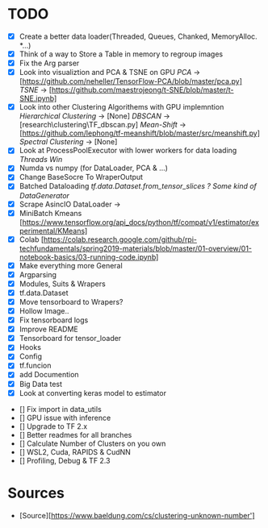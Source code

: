 # TODO
- [X] Create a better data loader(Threaded, Queues, Chanked, MemoryAlloc. *...) 
- [X] Think of a way to Store a Table in memory to regroup images
- [X] Fix the Arg parser
- [X] Look into visualiztion and PCA & TSNE on GPU
    *PCA* -> [https://github.com/neheller/TensorFlow-PCA/blob/master/pca.py]
    *TSNE* -> [https://github.com/maestrojeong/t-SNE/blob/master/t-SNE.ipynb]
- [X] Look into other Clustering Algorithems with GPU implemntion
    *Hierarchical Clustering* -> [None]
    *DBSCAN* -> [research\clustering\TF_dbscan.py]
    *Mean-Shift* -> [https://github.com/lephong/tf-meanshift/blob/master/src/meanshift.py]
    *Spectral Clustering* -> [None]
- [X] Look at ProcessPoolExecutor with lower workers for data loading 
    *Threads Win*
- [X] Numda vs numpy (for DataLoader, PCA & ...)
- [X] Change BaseSocre To WraperOutput
- [X] Batched Dataloading
    *tf.data.Dataset.from_tensor_slices ?*
    *Some kind of DataGenerator*
- [X] Scrape AsincIO DataLoader ->
- [X] MiniBatch Kmeans [https://www.tensorflow.org/api_docs/python/tf/compat/v1/estimator/experimental/KMeans]
- [X] Colab [https://colab.research.google.com/github/rpi-techfundamentals/spring2019-materials/blob/master/01-overview/01-notebook-basics/03-running-code.ipynb]
- [X] Make everything more General
- [X] Argparsing
- [X] Modules, Suits & Wrapers
- [X] tf.data.Dataset
- [X] Move tensorboard to Wrapers?
- [X] Hollow Image..
- [X] Fix tensorboard logs
- [X] Improve README
- [X] Tensorboard for tensor_loader
- [X] Hooks
- [X] Config
- [X] tf.funcion
- [X] add Documention
- [X] Big Data test
- [X] Look at converting keras model to estimator
- [] Fix import in data_utils
- [] GPU issue with inference
- [] Upgrade to TF 2.x
- [] Better readmes for all branches
- [] Calculate Number of Clusters on you own
- [] WSL2, Cuda, RAPIDS & CudNN
- [] Profiling, Debug & TF 2.3

# Sources
- [Source][https://www.baeldung.com/cs/clustering-unknown-number']